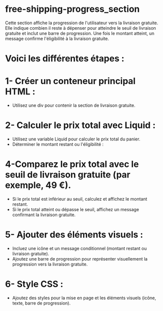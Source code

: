 # free-shipping-progress_section
Cette section affiche la progression de l'utilisateur vers la livraison gratuite. Elle indique combien il reste à dépenser pour atteindre le seuil de livraison gratuite et inclut une barre de progression. Une fois le montant atteint, un message confirme l'éligibilité à la livraison gratuite.

# Voici les différentes étapes :

# 1- Créer un conteneur principal HTML :

- Utilisez une div pour contenir la section de livraison gratuite.

# 2- Calculer le prix total avec Liquid :

- Utilisez une variable Liquid pour calculer le prix total du panier.
- Déterminer le montant restant ou l'éligibilité :

# 4-Comparez le prix total avec le seuil de livraison gratuite (par exemple, 49 €).
- Si le prix total est inférieur au seuil, calculez et affichez le montant restant.
- Si le prix total atteint ou dépasse le seuil, affichez un message confirmant la livraison gratuite.

# 5- Ajouter des éléments visuels :

- Incluez une icône et un message conditionnel (montant restant ou livraison gratuite).
- Ajoutez une barre de progression pour représenter visuellement la progression vers la livraison gratuite.

# 6- Style CSS :

- Ajoutez des styles pour la mise en page et les éléments visuels (icône, texte, barre de progression).
